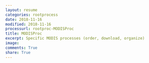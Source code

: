 ```yaml
---
layout: resume
categories: rootprocess
date: 2018-11-16
modified: 2018-11-16
processurl: rootproc-MODISProc
title: MODISProc
excerpt: Specific MODIS processes (order, download, organize)
image: 
comments: True
share: True
---
```

